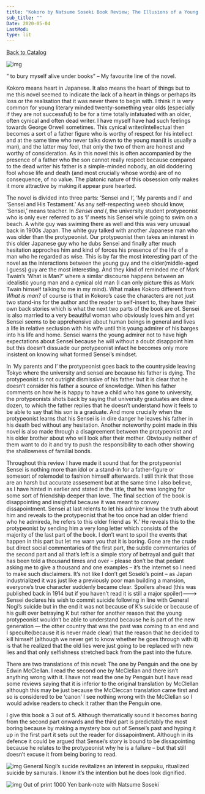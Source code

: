 ```yaml
---
title: "Kokoro by Natsume Soseki Book Review; The Illusions of a Young Intellectual and of Friendship"
sub_title: ""
Date: 2020-05-04
LastMod:
type: lit
---
```


[Back to Catalog](/)

![img](https://steemitimages.com/640x0/https://japankaleidoskop.files.wordpress.com/2014/08/kokoro.jpg)

” to bury myself alive under books” – My favourite line of the novel.

Kokoro means heart in Japanese. It also means the heart of things but to me this novel seemed to indicate the lack of a heart in things or perhaps its loss or the realisation that it was never there to begin with. I think it is very common for young literary minded twenty-something year olds (especially if they are not successful) to be for a time totally infatuated with an older, often cynical and often dead writer. I have myself have had such feelings towards George Orwell sometimes. This cynical writer/intellectual then becomes a sort of a father figure who is worthy of respect for his intellect and at the same time who never talks down to the young man(it is usually a man), and the latter may feel, that only the two of them are honest and worthy of consideration. As in this novel this is often accompanied by the presence of a father who the son cannot really respect because compared to the dead writer his father is a simple-minded nobody, an old doddering fool whose life and death (and most crucially whose words) are of no consequence, of no value. The platonic nature of this obsession only makes it more attractive by making it appear pure hearted.

The novel is divided into three parts: ‘Sensei and I’, ‘My parents and I’ and ‘Sensei and His Testament.’ As any self-respecting weeb should know, ‘Sensei,’ means teacher. In _Sensei and I_, the university student protypeonist who is only ever referred to as ‘I’ meets his Sensei while going to swim on a beach. A white guy was swiming there as well and this was very unusual back in 1900s Japan. The white guy talked with another Japanese man who was older than the protypeonist. Our protypeonist then takes an interest in this older Japanese guy who he dubs Sensei and finally after much hesitation approches him and kind of forces his presence of the life of a man who he regarded as wise. This is by far the most interesting part of the novel as the interactions between the young guy and the older(middle-aged I guess) guy are the most interesting. And they kind of reminded me of Mark Twain’s ‘What is Man?’ where a similar discourse happens between an idealistic young man and a cynical old man (I can only picture this as Mark Twain himself talking to me in my mind). What makes Kokoro different from _What is man?_ of course is that in Kokoro’s case the characters are not just two stand-ins for the author and the reader to self-insert to, they have their own back stories which is what the next two parts of the book are of. Sensei is also married to a very beautiful woman who obviously loves him and yet Sensei seems to be apprehensive about human beings in general and lives a life in relative seclusion with his wife until this young admirer of his barges into his life and home. Sensei warns the young admirer not to have high expectations about Sensei because he will without a doubt disappoint him but this doesn’t dissuade our protypeonist infact he becomes only more insistent on knowing what formed Sensei’s mindset.

In ‘My parents and I’ the protypeonist goes back to the countryside leaving Tokyo where the university and sensei are because his father is dying. The protypeonist is not outright dismissive of his father but it is clear that he doesn’t consider his father a source of knowledge. When his father comments on how he is happy to have a child who has gone to university, the protypeonists shots back by saying that university graduates are dime a dozen, to which the father replies that he doesn’t understand how it feels to be able to say that his son is a graduate. And more crucially when the protypeonist learns that his Sensei is in dire danger he leaves his father in his death bed without any hesitation. Another noteworthy point made in this novel is also made through a disagreement between the protypeonist and his older brother about who will look after their mother. Obviously neither of them want to do it and try to push the responsibility to each other showing the shallowness of familial bonds.

Throughout this review I have made it sound that for the protypeonist Sensei is nothing more than idol or a stand-in for a father-figure or somesort of rolemodel to fashion himself afterwards. I still think that those are an harsh but accurate assesement but at the same time I also believe, as I have hinted in earlier and stated in the title, that he was longing for some sort of friendship deeper than love. The final section of the book is disappointing and insightful because it was meant to convey dissapointment. Sensei at last relents to let his admirer know the truth about him and reveals to the protypeonist that he too once had an older friend who he admireda, he refers to this older friend as ‘K.’ He reveals this to the protypeonist by sending him a very long letter which consists of the majority of the last part of the book. I don’t want to spoil the events that happen in this part but let me warn you that it is boring. Gone are the crude but direct social commentaries of the first part, the subtle commentaries of the second part and all that’s left is a simple story of betrayal and guilt that has been told a thousand times and over – please don’t be that pedant asking me to give a thousand and one examples – it’s the internet so I need to make such disclaimers. It’s not like I don’t get Soseki’s point – as Japan industrialized it was just like a previously poor man building a mansion, everyone’s true character suddenly became clear. Spoilers ahead (this was published back in 1914 but if you haven’t read it is still a major spoiler)———> Sensei declares his wish to commit suicide following in line with General Nogi’s suicide but in the end it was not because of K’s suicide or because of his guilt over betraying K but rather for another reason that the young protypeonist wouldn’t be able to understand because he is part of the new generation — the other country that was the past was coming to an end and I speculte(because it is never made clear) that the reason that he decided to kill himself (although we never get to know whether he goes through with it) is that he realized that the old lies were just going to be replaced with new lies and that only selfishness stretched back from the past into the future.

There are two translations of this novel: The one by Penguin and the one by Edwin McClellan. I read the second one by McClellan and there isn’t anything wrong with it. I have not read the one by Penguin but I have read some reviews saying that it is inferior to the original translation by McClellan although this may be just because the McCleccan translation came first and so is considered to be ‘canon’ I see nothing wrong with the McClellan so I would advise readers to check it rather than the Penguin one.

I give this book a 3 out of 5. Although thematically sound it becomes boring from the second part onwards and the third part is predictably the most boring because by making a mystery box out of Sensei’s past and hyping it up in the first part it sets out the reader for dissapointment. Although in its defence it could be argued that Sensei’s story is bound to be dissapointing because he relates to the protypeonist why he is a failure – but that still doesn’t excuse it from being boring to read.

![img](https://steemitimages.com/640x0/https://pbs.twimg.com/media/DG3Avi1UwAAnVdZ.jpg)
General Nogi’s sucide revitalizes an interest in seppuku, ritualized suicide by samurais. I know it’s the intention but he does look dignified.

![img](https://steemitimages.com/640x0/https://upload.wikimedia.org/wikipedia/commons/f/ff/1000_yen_Natsume_Soseki.jpg)
Out of print 1000 Yen bank-note with Natsume Soseki
